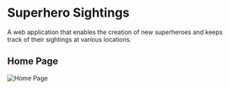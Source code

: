 # Superhero Sightings
A web application that enables the creation of new superheroes and keeps track of their sightings at various locations.

## Home Page
![Home Page]([![image](https://github.com/tedecast/Superhero-Sightings/assets/100876550/b54e25e1-8f12-4776-b156-54cba262ac34)](https://github.com/tedecast/Superhero-Sightings/blob/main/Superhero%20Assignment/Screenshots/super-home.png?raw=true))
